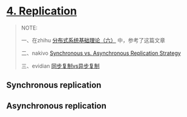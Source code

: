 # [4. Replication](http://book.mixu.net/distsys/replication.html)

> NOTE: 
>
> 一、在zhihu [分布式系统基础理论（六）](https://zhuanlan.zhihu.com/p/99829201) 中，参考了这篇文章
>
> 二、nakivo [Synchronous vs. Asynchronous Replication Strategy](https://www.nakivo.com/blog/synchronous-vs-asynchronous-replication-strategy/)
>
> 三、evidian [同步复制vs异步复制](https://www.evidian.com/zh-hans/%E9%AB%98%E5%8F%AF%E7%94%A8%E6%80%A7/%E5%90%8C%E6%AD%A5%E5%A4%8D%E5%88%B6vs%E5%BC%82%E6%AD%A5%E5%A4%8D%E5%88%B6/)

## Synchronous replication

## Asynchronous replication

